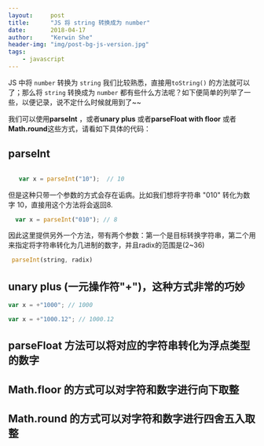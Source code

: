 ```yaml
---
layout:     post
title:      "JS 将 string 转换成为 number"
date:       2018-04-17
author:     "Kerwin She"
header-img: "img/post-bg-js-version.jpg"
tags:
    - javascript
---
```


JS 中将 `number` 转换为 `string` 我们比较熟悉，直接用`toString()` 的方法就可以了；那么将 `string` 转换成为 `number` 都有些什么方法呢？如下便简单的列举了一些，以便记录，说不定什么时候就用到了~~

我们可以使用**parseInt** ，或者**unary plus** 或者**parseFloat with floor** 或者**Math.round**这些方式，请看如下具体的代码：


## parseInt
```javascript

   var x = parseInt("10");  // 10
```
但是这种只带一个参数的方式会存在诟病。比如我们想将字符串 "010" 转化为数字 10，直接用这个方法将会返回8.
```javascript
  var x = parseInt("010"); // 8
```
因此这里提供另外一个方法，带有两个参数：第一个是目标转换字符串，第二个用来指定将字符串转化为几进制的数字，并且radix的范围是(2~36)
```javascript
 parseInt(string, radix)
```
## unary plus (一元操作符"+")，这种方式非常的巧妙
```javascript
var x = +"1000"; // 1000

var x = +"1000.12"; // 1000.12
```
## parseFloat 方法可以将对应的字符串转化为浮点类型的数字

## Math.floor 的方式可以对字符和数字进行向下取整

## Math.round 的方式可以对字符和数字进行四舍五入取整
